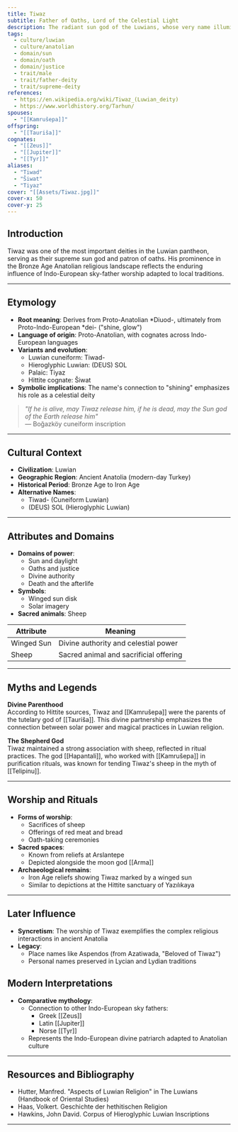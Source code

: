 ```yaml
---
title: Tiwaz
subtitle: Father of Oaths, Lord of the Celestial Light
description: The radiant sun god of the Luwians, whose very name illuminated the ancient skies of Anatolia
tags:
  - culture/luwian
  - culture/anatolian
  - domain/sun
  - domain/oath
  - domain/justice
  - trait/male
  - trait/father-deity
  - trait/supreme-deity
references:
  - https://en.wikipedia.org/wiki/Tiwaz_(Luwian_deity)
  - https://www.worldhistory.org/Tarhun/
spouses:
  - "[[Kamrušepa]]"
offspring:
  - "[[Tauriša]]"
cognates:
  - "[[Zeus]]"
  - "[[Jupiter]]"
  - "[[Tyr]]"
aliases:
  - "Tiwad"
  - "Šiwat"
  - "Tiyaz"
cover: "[[Assets/Tiwaz.jpg]]"
cover-x: 50
cover-y: 25
---
```

##  Introduction
Tiwaz was one of the most important deities in the Luwian pantheon, serving as their supreme sun god and patron of oaths. His prominence in the Bronze Age Anatolian religious landscape reflects the enduring influence of Indo-European sky-father worship adapted to local traditions.

---

## Etymology

- **Root meaning**: Derives from Proto-Anatolian *Diuod-, ultimately from Proto-Indo-European *dei- ("shine, glow")
- **Language of origin**: Proto-Anatolian, with cognates across Indo-European languages
- **Variants and evolution**: 
  - Luwian cuneiform: Tiwad-
  - Hieroglyphic Luwian: (DEUS) SOL
  - Palaic: Tiyaz
  - Hittite cognate: Šiwat
- **Symbolic implications**: The name's connection to "shining" emphasizes his role as a celestial deity

> _"If he is alive, may Tiwaz release him, if he is dead, may the Sun god of the Earth release him"_  
> — Boğazköy cuneiform inscription

---

##  Cultural Context

- **Civilization**: Luwian
- **Geographic Region**: Ancient Anatolia (modern-day Turkey)
- **Historical Period**: Bronze Age to Iron Age
- **Alternative Names**:
  - Tiwad- (Cuneiform Luwian)
  - (DEUS) SOL (Hieroglyphic Luwian)
---

## Attributes and Domains

- **Domains of power**: 
  - Sun and daylight
  - Oaths and justice
  - Divine authority
  - Death and the afterlife
- **Symbols**: 
  - Winged sun disk
  - Solar imagery
- **Sacred animals**: Sheep

| Attribute | Meaning |
|----------------|---------------------------------|
| Winged Sun | Divine authority and celestial power |
| Sheep | Sacred animal and sacrificial offering |

---

## Myths and Legends

**Divine Parenthood**  
According to Hittite sources, Tiwaz and [[Kamrušepa]] were the parents of the tutelary god of [[Tauriša]]. This divine partnership emphasizes the connection between solar power and magical practices in Luwian religion.

**The Shepherd God**  
Tiwaz maintained a strong association with sheep, reflected in ritual practices. The god [[Hapantali]], who worked with [[Kamrušepa]] in purification rituals, was known for tending Tiwaz's sheep in the myth of [[Telipinu]].

---

## Worship and Rituals

- **Forms of worship**: 
  - Sacrifices of sheep
  - Offerings of red meat and bread
  - Oath-taking ceremonies
- **Sacred spaces**: 
  - Known from reliefs at Arslantepe
  - Depicted alongside the moon god [[Arma]]
- **Archaeological remains**: 
  - Iron Age reliefs showing Tiwaz marked by a winged sun
  - Similar to depictions at the Hittite sanctuary of Yazılıkaya

---

## Later Influence

- **Syncretism**: The worship of Tiwaz exemplifies the complex religious interactions in ancient Anatolia
- **Legacy**: 
  - Place names like Aspendos (from Azatiwada, "Beloved of Tiwaz")
  - Personal names preserved in Lycian and Lydian traditions

## Modern Interpretations

- **Comparative mythology**: 
  - Connection to other Indo-European sky fathers:
    - Greek [[Zeus]]
    - Latin [[Jupiter]]
    - Norse [[Tyr]]
  - Represents the Indo-European divine patriarch adapted to Anatolian culture

---

## Resources and Bibliography

- Hutter, Manfred. "Aspects of Luwian Religion" in The Luwians (Handbook of Oriental Studies)
- Haas, Volkert. Geschichte der hethitischen Religion
- Hawkins, John David. Corpus of Hieroglyphic Luwian Inscriptions

---